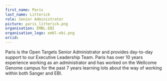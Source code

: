 ```yaml
---
first_name: Paris
last_name: Litterick
role: Senior Administrator
picture: paris_litterick.png
organisation: EMBL-EBI
organisation_logo: embl-ebi.png
orcid:
---
```


Paris is the Open Targets Senior Administrator and provides day-to-day support to our Executive Leadership Team.
Paris has over 10 years experience working as an administrator and has worked on the Wellcome Genome campus for the past 7 years learning lots about the way of working within both Sanger and EBI.

